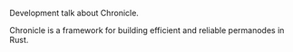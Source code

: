 Development talk about Chronicle.  
  
Chronicle is a framework for building efficient and reliable permanodes in Rust.

